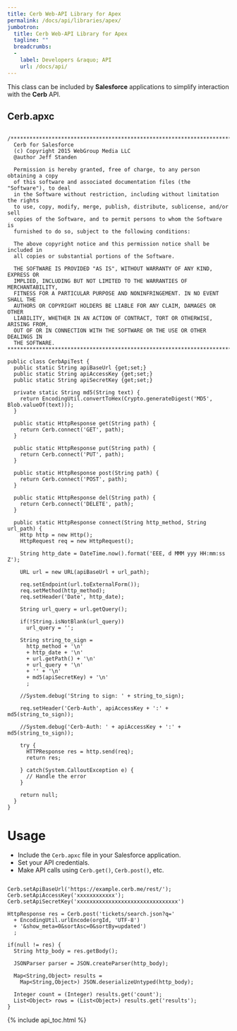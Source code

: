 ```yaml
---
title: Cerb Web-API Library for Apex
permalink: /docs/api/libraries/apex/
jumbotron:
  title: Cerb Web-API Library for Apex
  tagline: ""
  breadcrumbs:
  -
    label: Developers &raquo; API
    url: /docs/api/
---
```


This class can be included by **Salesforce** applications to simplify interaction with the **Cerb** API.

## Cerb.apxc

<pre>
<code class="language-java">
/***********************************************************************
  Cerb for Salesforce
  (c) Copyright 2015 WebGroup Media LLC
  @author Jeff Standen <jeff@webgroupmedia.com>

  Permission is hereby granted, free of charge, to any person obtaining a copy
  of this software and associated documentation files (the "Software"), to deal
  in the Software without restriction, including without limitation the rights
  to use, copy, modify, merge, publish, distribute, sublicense, and/or sell
  copies of the Software, and to permit persons to whom the Software is
  furnished to do so, subject to the following conditions:

  The above copyright notice and this permission notice shall be included in
  all copies or substantial portions of the Software.

  THE SOFTWARE IS PROVIDED "AS IS", WITHOUT WARRANTY OF ANY KIND, EXPRESS OR
  IMPLIED, INCLUDING BUT NOT LIMITED TO THE WARRANTIES OF MERCHANTABILITY,
  FITNESS FOR A PARTICULAR PURPOSE AND NONINFRINGEMENT. IN NO EVENT SHALL THE
  AUTHORS OR COPYRIGHT HOLDERS BE LIABLE FOR ANY CLAIM, DAMAGES OR OTHER
  LIABILITY, WHETHER IN AN ACTION OF CONTRACT, TORT OR OTHERWISE, ARISING FROM,
  OUT OF OR IN CONNECTION WITH THE SOFTWARE OR THE USE OR OTHER DEALINGS IN
  THE SOFTWARE.
***********************************************************************/

public class CerbApiTest {
  public static String apiBaseUrl {get;set;}
  public static String apiAccessKey {get;set;}
  public static String apiSecretKey {get;set;}

  private static String md5(String text) {
    return EncodingUtil.convertToHex(Crypto.generateDigest('MD5', Blob.valueOf(text)));
  }

  public static HttpResponse get(String path) {
    return Cerb.connect('GET', path);
  }

  public static HttpResponse put(String path) {
    return Cerb.connect('PUT', path);
  }

  public static HttpResponse post(String path) {
    return Cerb.connect('POST', path);
  }

  public static HttpResponse del(String path) {
    return Cerb.connect('DELETE', path);
  }

  public static HttpResponse connect(String http_method, String url_path) {
    Http http = new Http();
    HttpRequest req = new HttpRequest();
  
    String http_date = DateTime.now().format('EEE, d MMM yyy HH:mm:ss Z');
  
    URL url = new URL(apiBaseUrl + url_path);
  
    req.setEndpoint(url.toExternalForm());
    req.setMethod(http_method);
    req.setHeader('Date', http_date);
  
    String url_query = url.getQuery();
  
    if(!String.isNotBlank(url_query))
      url_query = '';
  
    String string_to_sign =
      http_method + '\n'
      + http_date + '\n'
      + url.getPath() + '\n'
      + url_query + '\n'
      + '' + '\n'
      + md5(apiSecretKey) + '\n'
      ;
  
    //System.debug('String to sign: ' + string_to_sign);
  
    req.setHeader('Cerb-Auth', apiAccessKey + ':' + md5(string_to_sign));
  
    //System.debug('Cerb-Auth: ' + apiAccessKey + ':' + md5(string_to_sign));
  
    try {
      HTTPResponse res = http.send(req);
      return res;
    
    } catch(System.CalloutException e) {
      // Handle the error
    }
  
    return null;
  }
}</code>
</pre>

# Usage

* Include the `Cerb.apxc` file in your Salesforce application.
* Set your API credentials.
* Make API calls using `Cerb.get()`, `Cerb.post()`, etc.

<pre>
<code class="language-java">
Cerb.setApiBaseUrl('https://example.cerb.me/rest/');
Cerb.setApiAccessKey('xxxxxxxxxxxx');
Cerb.setApiSecretKey('xxxxxxxxxxxxxxxxxxxxxxxxxxxxxxxx')

HttpResponse res = Cerb.post('tickets/search.json?q='
  + EncodingUtil.urlEncode(orgId, 'UTF-8')
  + '&show_meta=0&sortAsc=0&sortBy=updated')
  ;

if(null != res) {
  String http_body = res.getBody();
  
  JSONParser parser = JSON.createParser(http_body);
  
  Map&lt;String,Object&gt; results =
    Map&lt;String,Object&gt;) JSON.deserializeUntyped(http_body);
  
  Integer count = (Integer) results.get('count');
  List&lt;Object&gt; rows = (List&lt;Object&gt;) results.get('results');
}</code>
</pre>

{% include api_toc.html %}